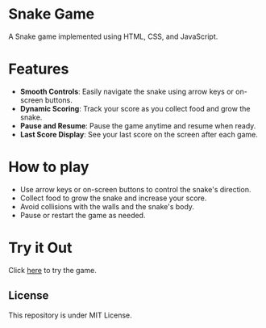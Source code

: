 
# Snake Game
A Snake game implemented using HTML, CSS, and JavaScript.  
# Features
- **Smooth Controls**: Easily navigate the snake using arrow keys or on-screen buttons.
- **Dynamic Scoring**: Track your score as you collect food and grow the snake.
- **Pause and Resume**: Pause the game anytime and resume when ready.
- **Last Score Display**: See your last score on the screen after each game.  
# How to play  
- Use arrow keys or on-screen buttons to control the snake's direction.
- Collect food to grow the snake and increase your score.
- Avoid collisions with the walls and the snake's body.
- Pause or restart the game as needed.  
# Try it Out  
Click [here](https://harshit2012.github.io/Snake_Game_HTML/) to try the game.   
## License
This repository is under MIT License.
